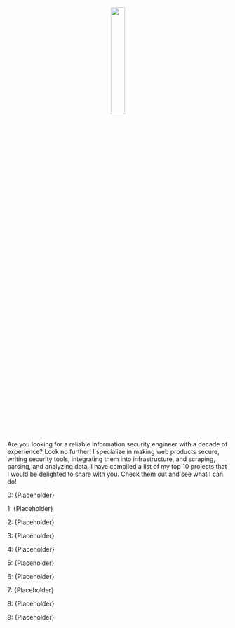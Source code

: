
<!-- <img src="https://user-images.githubusercontent.com/15785609/212781917-4afbca50-1d8d-48e7-804e-19c275bb0fff.gif" width="100%" height="100%"> -->



<center><img src="https://user-images.githubusercontent.com/15785609/212919947-9b699845-25aa-42b3-9420-33d8cd48c661.png" width="25%" height="25%"></center>


Are you looking for a reliable information security engineer with a decade of experience? Look no further! 
I specialize in making web products secure, writing security tools, integrating them into infrastructure, and scraping, parsing, and analyzing data. I have compiled a list of my top 10 projects that I would be delighted to share with you. Check them out and see what I can do!

0: {Placeholder}

1: {Placeholder}

2: {Placeholder}

3: {Placeholder}

4: {Placeholder}

5: {Placeholder}

6: {Placeholder}

7: {Placeholder}

8: {Placeholder}

9: {Placeholder}
